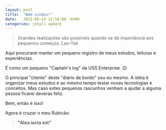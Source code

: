 ```yaml
---
layout: post
title:  "Bem vindos!"
date:   2023-09-24 12:50:00 -0300
categories: jekyll update
---
```

>Grandes realizações são possíveis quando se dá importância aos pequenos começos.
>Lao-Tsé

Aqui procurarei manter um pequeno registro de meus estudos, leituras e experiências. 

É como um pequeno "Captain's log" da USS Enterprise. 😉

O principal "cliente" deste "diário de bordo" sou eu mesmo. A idéia é organizar meus estudos e ao mesmo tempo testar novas tecnologias e conceitos. Mas caso estes pequenos rascunhos venham a ajudar a alguma pessoa ficarei deveras feliz. 

Bem, então é isso!

Agora é cruzar o meu Rubicão: 

>**"Alea iacta est"**





[jekyll-docs]: https://jekyllrb.com/docs/home
[jekyll-gh]:   https://github.com/Edsonfrs
[jekyll-talk]: https://talk.jekyllrb.com/
